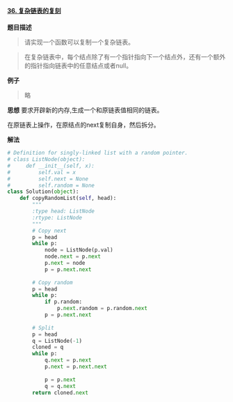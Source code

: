 #### [36. 复杂链表的复刻](https://www.acwing.com/problem/content/45/)
**题目描述**
> 请实现一个函数可以复制一个复杂链表。

> 在复杂链表中，每个结点除了有一个指针指向下一个结点外，还有一个额外的指针指向链表中的任意结点或者null。

**例子**
> 略

**思想**
要求开辟新的内存,生成一个和原链表值相同的链表。

在原链表上操作，在原结点的next复制自身，然后拆分。

**解法**
```python
# Definition for singly-linked list with a random pointer.
# class ListNode(object):
#     def __init__(self, x):
#         self.val = x
#         self.next = None
#         self.random = None
class Solution(object):
    def copyRandomList(self, head):
        """
        :type head: ListNode
        :rtype: ListNode
        """
        # Copy next
        p = head
        while p:
            node = ListNode(p.val)
            node.next = p.next
            p.next = node
            p = p.next.next
            
        # Copy random
        p = head
        while p:
            if p.random:
                p.next.random = p.random.next
            p = p.next.next
        
        # Split
        p = head
        q = ListNode(-1)
        cloned = q
        while p:
            q.next = p.next
            p.next = p.next.next
            
            p = p.next
            q = q.next
        return cloned.next
```
